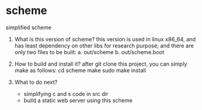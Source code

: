 # scheme
simplified scheme

1) What is this version of scheme?
   this version is used in linux x86_64, and has least dependency on other libs for research purpose;
   and there are only two files to be bulit:
   a. out/scheme
   b. out/scheme.boot
   
2) How to build and install it?
   after git clone this project, you can simply make as follows:
   cd scheme
   make
   sudo make install
   
3) What to do next?
   - simplifying c and s code in src dir
   - build a static web server using this scheme
